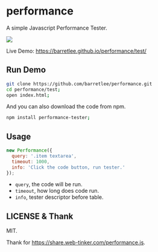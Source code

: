 # performance

A simple Javascript Performance Tester.

![](https://img.alicdn.com/tps/TB1d238JpXXXXcoXFXXXXXXXXXX-446-570.gif)

Live Demo: <https://barretlee.github.io/performance/test/>


## Run Demo

```bash
git clone https://github.com/barretlee/performance.git
cd performance/test;
open index.html;
```

And you can also download the code from npm.

```bash
npm install performance-tester;
```

## Usage

```javascript
new Performance({
  query: '.item textarea',
  timeout: 1000,
  info: 'Click the code button, run tester.'
});
```

- `query`, the code will be run.
- `timeout`, how long does code run.
- `info`, tester descriptor before table.

## LICENSE & Thank

MIT.

Thank for https://share.web-tinker.com/performance.js.